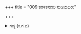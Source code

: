 +++
title = "009 ತರಳತನದಲಿ ನುಡಿಯದಿರು"

+++

<details><summary>ಗದ್ಯ (ಕ.ಗ.ಪ) </summary>

9. 'ಬಾಲಕತನದಲ್ಲಿ ಮಾತನ್ನಾಡಬೇಡ, ಯುದ್ಧಕ್ಕೆ ನಿಮ್ಮ ತಂದೆಯಾದ ಅರ್ಜುನನನ್ನು ಕರೆ. ನಮ್ಮ ಹೊಸ ಬಾಣಗಳು ನಾಚಿಕೆಯನ್ನು ತೋರಿಸುವವಲ್ಲ (ಅವುಗಳು ನಿನ್ನನ್ನು ಕೊಲ್ಲುತ್ತವೆ) ಶಿಶುವಧೆಯೆಂಬ ಅಪವಾದ ಬರುತ್ತದೆ. ನೀನು ಹಿಂದಿರುಗುವುದು ಒಳ್ಳೆಯದು." ಎನ್ನುತ್ತ ಕರ್ಣಾದಿ ಆರು ಜನ ರಥಿಕರು ಹೆದೆಯನ್ನು ಕಟ್ಟಿ ಸಿದ್ಧಗೊಳಿಸಲಾದ ಬಿಲ್ಲನ್ನು ಹಿಡಿದ ದ್ರೋಣನೊಡನೆ ಮುಂದುವರಿದರು.
</details>
